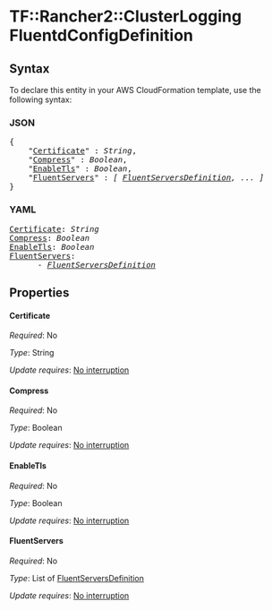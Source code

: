 # TF::Rancher2::ClusterLogging FluentdConfigDefinition

## Syntax

To declare this entity in your AWS CloudFormation template, use the following syntax:

### JSON

<pre>
{
    "<a href="#certificate" title="Certificate">Certificate</a>" : <i>String</i>,
    "<a href="#compress" title="Compress">Compress</a>" : <i>Boolean</i>,
    "<a href="#enabletls" title="EnableTls">EnableTls</a>" : <i>Boolean</i>,
    "<a href="#fluentservers" title="FluentServers">FluentServers</a>" : <i>[ <a href="fluentserversdefinition.md">FluentServersDefinition</a>, ... ]</i>
}
</pre>

### YAML

<pre>
<a href="#certificate" title="Certificate">Certificate</a>: <i>String</i>
<a href="#compress" title="Compress">Compress</a>: <i>Boolean</i>
<a href="#enabletls" title="EnableTls">EnableTls</a>: <i>Boolean</i>
<a href="#fluentservers" title="FluentServers">FluentServers</a>: <i>
      - <a href="fluentserversdefinition.md">FluentServersDefinition</a></i>
</pre>

## Properties

#### Certificate

_Required_: No

_Type_: String

_Update requires_: [No interruption](https://docs.aws.amazon.com/AWSCloudFormation/latest/UserGuide/using-cfn-updating-stacks-update-behaviors.html#update-no-interrupt)

#### Compress

_Required_: No

_Type_: Boolean

_Update requires_: [No interruption](https://docs.aws.amazon.com/AWSCloudFormation/latest/UserGuide/using-cfn-updating-stacks-update-behaviors.html#update-no-interrupt)

#### EnableTls

_Required_: No

_Type_: Boolean

_Update requires_: [No interruption](https://docs.aws.amazon.com/AWSCloudFormation/latest/UserGuide/using-cfn-updating-stacks-update-behaviors.html#update-no-interrupt)

#### FluentServers

_Required_: No

_Type_: List of <a href="fluentserversdefinition.md">FluentServersDefinition</a>

_Update requires_: [No interruption](https://docs.aws.amazon.com/AWSCloudFormation/latest/UserGuide/using-cfn-updating-stacks-update-behaviors.html#update-no-interrupt)

